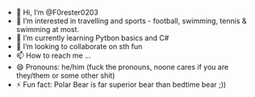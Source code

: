 - 👋 Hi, I’m @F0rester0203
- 👀 I’m interested in travelling and sports - football, swimming, tennis & swimming at most.
- 🌱 I’m currently learning Pytbon basics and C#
- 💞️ I’m looking to collaborate on sth fun
- 📫 How to reach me ...
- 😄 Pronouns: he/him (fuck the pronouns, noone cares if you are they/them or some other shit)
- ⚡ Fun fact: Polar Bear is far superior bear than bedtime bear ;))

<!---
F0rester0203/F0rester0203 is a ✨ special ✨ repository because its `README.md` (this file) appears on your GitHub profile.
You can click the Preview link to take a look at your changes.
--->
